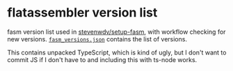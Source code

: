 # flatassembler version list

fasm version list used in [stevenwdv/setup-fasm](https://github.com/stevenwdv/setup-fasm), with workflow checking for new versions. [`fasm_versions.json`](https://github.com/stevenwdv/fasm-versions/blob/main/fasm_versions.json) contains the list of versions.

This contains unpacked TypeScript, which is kind of ugly, but I don't want to commit JS if I don't have to and including this with ts-node works.
